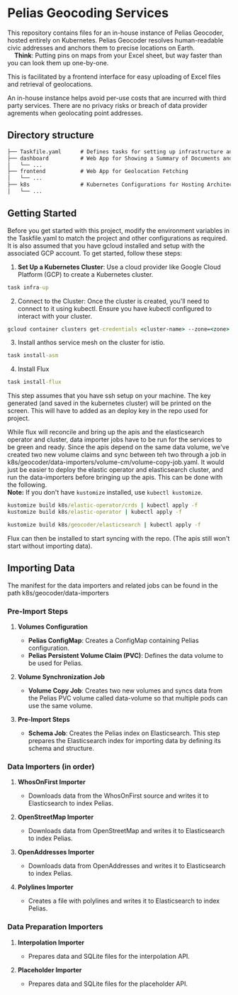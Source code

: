 # Pelias Geocoding Services

This repository contains files for an in-house instance of Pelias Geocoder, hosted entirely on Kubernetes. Pelias Geocoder resolves human-readable civic addresses and anchors them to precise locations on Earth.  
&nbsp;&nbsp;&nbsp;&nbsp;**Think**: Putting pins on maps from your Excel sheet, but way faster than you can look them up one-by-one.  

This is facilitated by a frontend interface for easy uploading of Excel files and retrieval of geolocations.

An in-house instance helps avoid per-use costs that are incurred with third party services. There are no privacy risks or breach of data provider agrements when geolocating point addresses. 

## Directory structure

```cmd
├── Taskfile.yaml      # Defines tasks for setting up infrastructure and configuring services
├── dashboard          # Web App for Showing a Summary of Documents and Elasticsearch (ES) Cluster Details, Including Status
│   └── ...
├── frontend           # Web App for Geolocation Fetching
│   └── ...
├── k8s                # Kubernetes Configurations for Hosting Architecture and Data Importing
│   └── ...
```

## Getting Started

Before you get started with this project, modify the environment variables in the Taskfile.yaml to match the project and other configurations as required. It is also assumed that you have gcloud installed and setup with the associated GCP account. 
To get started, follow these steps:

1. **Set Up a Kubernetes Cluster**: Use a cloud provider like Google Cloud Platform (GCP) to create a Kubernetes cluster.   
```cmd
task infra-up
```

2. Connect to the Cluster: Once the cluster is created, you'll need to connect to it using kubectl. Ensure you have kubectl configured to interact with your cluster.

```cmd
gcloud container clusters get-credentials <cluster-name> --zone=<zone>
```

3. Install anthos service mesh on the cluster for istio. 
```cmd
task install-asm
```

4. Install Flux  
```cmd 
task install-flux
```  
This step assumes that you have ssh setup on your machine. The key generated (and saved in the kubernetes cluster) will be printed on the screen. This will have to added as an deploy key in the repo used for project.

While flux will reconcile and bring up the apis and the elasticsearch operator and cluster, data importer jobs have to be run for the services to be green and ready. Since the apis depend on the same data volume, we've created two new volume claims and sync between teh two through a job in k8s/geocoder/data-importers/volume-cm/volume-copy-job.yaml. It would just be easier to deploy the elastic operator and elasticsearch cluster, and run the data-importers before bringing up the apis. This can be done with the following.  
**Note:** If you don't have ```kustomize``` installed, use ```kubectl kustomize```. 

```cmd
kustomize build k8s/elastic-operator/crds | kubectl apply -f
kustomize build k8s/elastic-operator | kubectl apply -f

kustomize build k8s/geocoder/elasticsearch | kubectl apply -f
```

Flux can then be installed to start syncing with the repo. (The apis still won't start without importing data).

## Importing Data

The manifest for the data importers and related jobs can be found in the path k8s/geocoder/data-importers

### Pre-Import Steps

1. **Volumes Configuration**
   - **Pelias ConfigMap**: Creates a ConfigMap containing Pelias configuration.
   - **Pelias Persistent Volume Claim (PVC)**: Defines the data volume to be used for Pelias.

2. **Volume Synchronization Job**
   - **Volume Copy Job**: Creates two new volumes and syncs data from the Pelias PVC volume called data-volume so that multiple pods can use the same volume.

3. **Pre-Import Steps**
   - **Schema Job**: Creates the Pelias index on Elasticsearch. This step prepares the Elasticsearch index for importing data by defining its schema and structure.

### Data Importers (in order)

1. **WhosOnFirst Importer**
   - Downloads data from the WhosOnFirst source and writes it to Elasticsearch to index Pelias.

2. **OpenStreetMap Importer**
   - Downloads data from OpenStreetMap and writes it to Elasticsearch to index Pelias.

3. **OpenAddresses Importer**
   - Downloads data from OpenAddresses and writes it to Elasticsearch to index Pelias.

4. **Polylines Importer**
   - Creates a file with polylines and writes it to Elasticsearch to index Pelias.

### Data Preparation Importers

1. **Interpolation Importer**
   - Prepares data and SQLite files for the interpolation API.

2. **Placeholder Importer**
   - Prepares data and SQLite files for the placeholder API.
